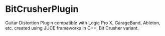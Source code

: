 # BitCrusherPlugin
Guitar Distortion Plugin compatible with Logic Pro X, GarageBand, Ableton, etc. created using JUCE frameworks in C++, Bit Crusher variant.
